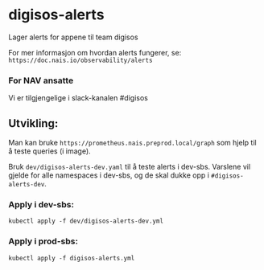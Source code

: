 # digisos-alerts

Lager alerts for appene til team digisos

For mer informasjon om hvordan alerts fungerer, se: 
`https://doc.nais.io/observability/alerts`

### For NAV ansatte
Vi er tilgjengelige i slack-kanalen #digisos

## Utvikling:
Man kan bruke `https://prometheus.nais.preprod.local/graph` som hjelp til å teste queries (i image).

Bruk `dev/digisos-alerts-dev.yaml` til å teste alerts i dev-sbs. Varslene vil gjelde for alle namespaces i dev-sbs, og de skal dukke opp i `#digisos-alerts-dev`.

### Apply i dev-sbs:
`kubectl apply -f dev/digisos-alerts-dev.yml`

### Apply i prod-sbs:
`kubectl apply -f digisos-alerts.yml`
